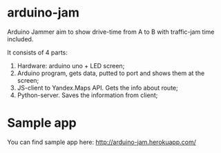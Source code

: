 arduino-jam
===========
Arduino Jammer aim to show drive-time from A to B with traffic-jam time included.

It consists of 4 parts:

1. Hardware: arduino uno + LED screen;
2. Arduino program, gets data, putted to port and shows them at the screen;
3. JS-client to Yandex.Maps API. Gets the info about route;
4. Python-server. Saves the information from client;


Sample app
==========

You can find sample app here: http://arduino-jam.herokuapp.com/
